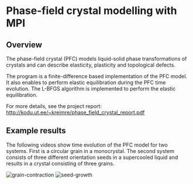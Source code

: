 
# Phase-field crystal modelling with MPI

## Overview

The phase-field crystal (PFC) models liquid-solid phase transformations of crystals and can describe elasticity, plasticity and topological defects.

The program is a finite-difference based implementation of the PFC model. It also enables to perform elastic equilibration during the PFC time evolution. The L-BFGS algorithm is implemented to perform the elastic equilibration.

For more details, see the project report: http://kodu.ut.ee/~kreimre/phase_field_crystal_report.pdf

## Example results

The following videos show time evolution of the PFC model for two systems. First is a circular grain in a monocrystal. The second system consists of three different orientation seeds in a supercooled liquid and results in a crystal consisting of three grains.

![grain-contraction](https://github.com/eimrek/phase-field-crystal-mpi/blob/master/misc/img/grain_contraction.gif) ![seed-growth](https://github.com/eimrek/phase-field-crystal-mpi/blob/master/misc/img/seed_growth.gif)



